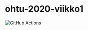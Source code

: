 # ohtu-2020-viikko1
![GitHub Actions](https://github.com/kalevat/ohtu-2020-viikko1/workflows/Java%20CI%20with%20Gradle/badge.svg)
